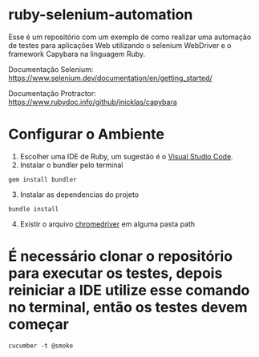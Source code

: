 # ruby-selenium-automation
  Esse é um repositório com um exemplo de como realizar uma automação de testes para aplicações Web utilizando o selenium WebDriver e o framework Capybara na linguagem Ruby.

  Documentação Selenium: https://www.selenium.dev/documentation/en/getting_started/

  Documentação Protractor: https://www.rubydoc.info/github/jnicklas/capybara

# Configurar o Ambiente
  1. Escolher uma IDE de Ruby, um sugestão é o [Visual Studio Code](https://code.visualstudio.com/).
  2. Instalar o bundler pelo terminal
  ```
  gem install bundler
  ```
  3. Instalar as dependencias do projeto
  ```
  bundle install
  ```
  4. Existir o arquivo [chromedriver](https://zwbetz.com/download-chromedriver-binary-and-add-to-your-path-for-automated-functional-testing/) em alguma pasta path

# É necessário clonar o repositório para executar os testes, depois reiniciar a IDE utilize esse comando no terminal, então os testes devem começar
  ```
  cucumber -t @smoke  
  ```
